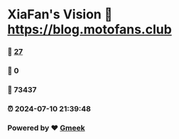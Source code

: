 # XiaFan's Vision :link: https://blog.motofans.club 
### :page_facing_up: [27](https://blog.motofans.club/tag.html) 
### :speech_balloon: 0 
### :hibiscus: 73437 
### :alarm_clock: 2024-07-10 21:39:48 
### Powered by :heart: [Gmeek](https://github.com/Meekdai/Gmeek)
